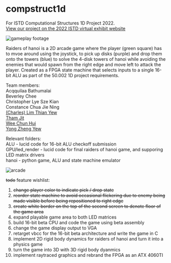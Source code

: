 # compstruct1d
For ISTD Computational Structures 1D Project 2022.  
[View our project on the 2022 ISTD virtual exhibit website](https://natalieagus.github.io/istd-1d-exhibition-2022/compstruct/Raiders-Of-Hanoi/)  

![gameplay footage](https://user-images.githubusercontent.com/11241733/168070005-2003b796-7540-4740-a67a-f3c097d378d2.gif)

Raiders of hanoi is a 2D arcade game where the player (green square) has to mvoe around using the joystick, to pick up disks (purple) and drop them onto the towers (blue) to solve the 4-disk towers of hanoi while avoiding the enemies that would spawn from the right edge and move left to attack the player. Created as a FPGA state machine that selects inputs to a single 16-bit ALU as part of the 50.002 1D project requirements.  

Team members:  
Acqquilaa Bathumalai  
Beverley Chee  
Christopher Lye Sze Kian  
Constance Chua Jie Ning  
[(Charles) Lim Thian Yew](https://github.com/milselarch)  
[Tham Jit](https://github.com/asdfash)  
[Wee Chun Hui](https://github.com/hithfaernith)  
[Yong Zheng Yew](https://github.com/snproj)  

Relevant folders:  
ALU - lucid code for 16-bit ALU checkoff submission   
GPU/led_render - lucid code for final raiders of hanoi game, and supporing LED matrix drivers  
hanoi - python game, ALU and state machine emulator  

![arcade](https://user-images.githubusercontent.com/11241733/168064779-f9909814-3eef-4ac7-9fc0-bca8ee2c2bdd.png)

~~todo~~ feature wishlist:  
1. ~~change player color to indicate pick / drop state~~
2. ~~reorder state machine to avoid occasional flickering due to enemy being made visible before being repositioned to right edge~~
3. ~~create white border on the top of the second screen to denote floor of the game area~~
4. expand playable game area to both LED matrices
6. build 16-bit beta CPU and code the game using beta assembly
7. change the game display output to VGA
8. retarget vbcc for the 16-bit beta architecture and write the game in C
9. implement 2D rigid body dynamics for raiders of hanoi and turn it into a physics game
10. turn the game into 3D with 3D rigid body dyanmics
11. implement raytraced graphics and rebrand the FPGA as an ATX 4060TI


